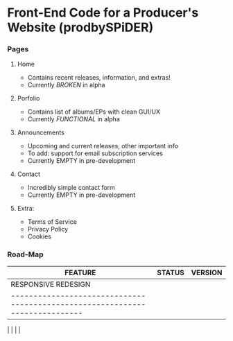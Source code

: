 # Front-End Code for a Producer's Website (prodbySPiDER)

### Pages

1. Home
   - Contains recent releases, information, and extras!
   - Currently *BROKEN* in alpha

2. Porfolio
   - Contains list of albums/EPs with clean GUI/UX
   - Currently *FUNCTIONAL* in alpha
   
3. Announcements
   - Upcoming and current releases, other important info
   - To add: support for email subscription services
   - Currently EMPTY in pre-development
   
4. Contact
   - Incredibly simple contact form
   - Currently EMPTY in pre-development
   
5. Extra:
   - Terms of Service
   - Privacy Policy
   - Cookies
   
### Road-Map

|            FEATURE            |           STATUS           |        VERSION        |
|-------------------------------|----------------------------|-----------------------|
|     RESPONSIVE REDESIGN       |                  
|----------------------------------------------------------------------------
|
|
|
|
